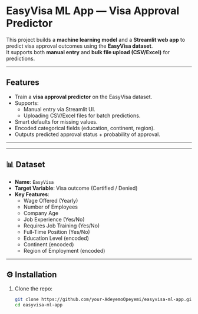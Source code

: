#  EasyVisa ML App — Visa Approval Predictor

This project builds a **machine learning model** and a **Streamlit web app** to predict visa approval outcomes using the **EasyVisa dataset**.  
It supports both **manual entry** and **bulk file upload (CSV/Excel)** for predictions.

---

##  Features

- Train a **visa approval predictor** on the EasyVisa dataset.
- Supports:
  - Manual entry via Streamlit UI.
  - Uploading CSV/Excel files for batch predictions.
- Smart defaults for missing values.
- Encoded categorical fields (education, continent, region).
- Outputs predicted approval status + probability of approval.

---


---

## 📊 Dataset

- **Name**: `EasyVisa`
- **Target Variable**: Visa outcome (Certified / Denied)
- **Key Features**:
  - Wage Offered (Yearly)
  - Number of Employees
  - Company Age
  - Job Experience (Yes/No)
  - Requires Job Training (Yes/No)
  - Full-Time Position (Yes/No)
  - Education Level (encoded)
  - Continent (encoded)
  - Region of Employment (encoded)

---

## ⚙️ Installation

1. Clone the repo:
   ```bash
   git clone https://github.com/your-AdeyemoOpeyemi/easyvisa-ml-app.git
   cd easyvisa-ml-app


